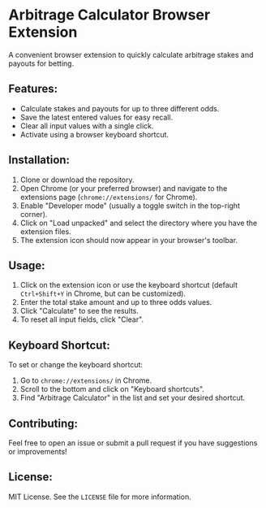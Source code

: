 # Arbitrage Calculator Browser Extension

A convenient browser extension to quickly calculate arbitrage stakes and payouts for betting.

## Features:

- Calculate stakes and payouts for up to three different odds.
- Save the latest entered values for easy recall.
- Clear all input values with a single click.
- Activate using a browser keyboard shortcut.

## Installation:

1. Clone or download the repository.
2. Open Chrome (or your preferred browser) and navigate to the extensions page (`chrome://extensions/` for Chrome).
3. Enable "Developer mode" (usually a toggle switch in the top-right corner).
4. Click on "Load unpacked" and select the directory where you have the extension files.
5. The extension icon should now appear in your browser's toolbar.

## Usage:

1. Click on the extension icon or use the keyboard shortcut (default `Ctrl+Shift+Y` in Chrome, but can be customized).
2. Enter the total stake amount and up to three odds values.
3. Click "Calculate" to see the results.
4. To reset all input fields, click "Clear".

## Keyboard Shortcut:

To set or change the keyboard shortcut:

1. Go to `chrome://extensions/` in Chrome.
2. Scroll to the bottom and click on "Keyboard shortcuts".
3. Find "Arbitrage Calculator" in the list and set your desired shortcut.

## Contributing:

Feel free to open an issue or submit a pull request if you have suggestions or improvements!

## License:

MIT License. See the `LICENSE` file for more information.
